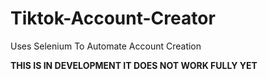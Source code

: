 # Tiktok-Account-Creator
Uses Selenium To Automate Account Creation

<b>THIS IS IN DEVELOPMENT IT DOES NOT WORK FULLY YET</b>
